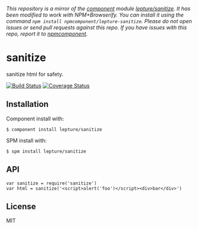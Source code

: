 *This repository is a mirror of the [component](http://component.io) module [lepture/sanitize](http://github.com/lepture/sanitize). It has been modified to work with NPM+Browserify. You can install it using the command `npm install npmcomponent/lepture-sanitize`. Please do not open issues or send pull requests against this repo. If you have issues with this repo, report it to [npmcomponent](https://github.com/airportyh/npmcomponent).*
# sanitize

sanitize html for safety.

[![Build Status](https://travis-ci.org/lepture/sanitize.png?branch=master)](https://travis-ci.org/lepture/sanitize)
[![Coverage Status](https://coveralls.io/repos/lepture/sanitize/badge.png)](https://coveralls.io/r/lepture/sanitize)


## Installation

Component install with:

    $ component install lepture/sanitize

SPM install with:

    $ spm install lepture/sanitize

## API

```
var sanitize = require('sanitize')
var html = sanitize('<script>alert('foo')</script><div>bar</div>')
```

## License

MIT
